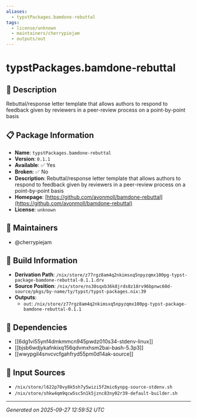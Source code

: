 ```yaml
---
aliases:
  - typstPackages.bamdone-rebuttal
tags:
  - license/unknown
  - maintainers/cherrypiejam
  - outputs/out
---
```


# typstPackages.bamdone-rebuttal

## 📝 Description

Rebuttal/response letter template that allows authors to respond to feedback given by reviewers in a peer-review process on a point-by-point basis

## 📋 Package Information

- **Name**: `typstPackages.bamdone-rebuttal`
- **Version**: `0.1.1`
- **Available**: ✅ Yes
- **Broken**: ✅ No
- **Description**: Rebuttal/response letter template that allows authors to respond to feedback given by reviewers in a peer-review process on a point-by-point basis
- **Homepage**: [https://github.com/avonmoll/bamdone-rebuttal](https://github.com/avonmoll/bamdone-rebuttal)
- **License**: `unknown`
## 👥 Maintainers

- @cherrypiejam


## 🔧 Build Information

- **Derivation Path**: `/nix/store/z77rgz8am4q2nkimsxq5npyzqmx100pg-typst-package-bamdone-rebuttal-0.1.1.drv`
- **Source Position**: `/nix/store/ns30sqxb36k8jrds8z18rv96bpnwc60d-source/pkgs/by-name/ty/typst/typst-packages.nix:39`
- **Outputs**:
  - `out`:  `/nix/store/z77rgz8am4q2nkimsxq5npyzqmx100pg-typst-package-bamdone-rebuttal-0.1.1`

## 🔗 Dependencies

- [[6dg1vi55ynf4dmkmmcn945pwdz010s34-stdenv-linux]]
- [[bjsb6wdjykafnkixq156qdvmxhsm2bai-bash-5.3p3]]
- [[wwypgil4snvcvcfgahfryd55pm0d14ak-source]]

## 📁 Input Sources

- `/nix/store/l622p70vy8k5sh7y5wizi5f2mic6ynpg-source-stdenv.sh`
- `/nix/store/shkw4qm9qcw5sc5n1k5jznc83ny02r39-default-builder.sh`

---
*Generated on 2025-09-27 12:59:52 UTC*
